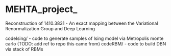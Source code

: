 # MEHTA_project_

Reconstruction of 1410.3831 - An exact mapping between the Variational Renormalization Group and Deep Learning

codeIsing/ - code to generate samples of Ising model via Metropolis monte carlo (TODO: add ref to repo this came from)
codeRBM/   - code to build DBN via stack of RBMs
 
